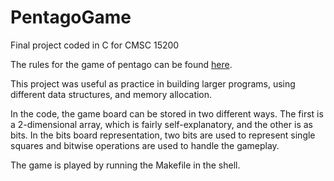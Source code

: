 # PentagoGame
Final project coded in C for CMSC 15200

The rules for the game of pentago can be found [here](http://www.creativedeployment.com/clients/mindtwister/strategy-guides/MTUSA_Pentago%20Rules-Strategy%20Guide%202015.pdf).

This project was useful as practice in building larger programs, using different data structures, and memory allocation. 

In the code, the game board can be stored in two different ways.  The first is a 2-dimensional array, which is fairly self-explanatory, and the other is as bits.  In the bits board representation, two bits are used to represent single squares and bitwise operations are used to handle the gameplay.

The game is played by running the Makefile in the shell.
